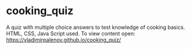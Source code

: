 # cooking_quiz
A quiz with multiple choice answers to test knowledge of cooking basics.
HTML, CSS, Java Script used.
To view content open: https://vladimirpalenov.github.io/cooking_quiz/
